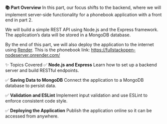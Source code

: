 **📚 Part Overview**
In this part, our focus shifts to the backend, where we will implement server-side functionality for a phonebook application with a front end in part 2.

We will build a simple REST API using Node.js and the Express framework. The application’s data will be stored in a MongoDB database.

By the end of this part, we will also deploy the application to the internet using [Render](https://render.com). This is the phonebook link: https://fullstackopen-nodeserver.onrender.com/ 

✨ Topics Covered
✅ **Node.js and Express**
Learn how to set up a backend server and build RESTful endpoints.

✅ **Saving Data to MongoDB**
Connect the application to a MongoDB database to persist data.

✅ **Validation and ESLint**
Implement input validation and use ESLint to enforce consistent code style.

✅ **Deploying the Application**
Publish the application online so it can be accessed from anywhere.

